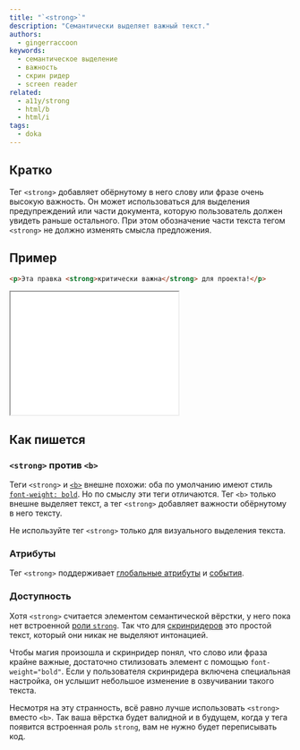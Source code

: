 ```yaml
---
title: "`<strong>`"
description: "Семантически выделяет важный текст."
authors:
  - gingerraccoon
keywords:
  - семантическое выделение
  - важность
  - скрин ридер
  - screen reader
related:
  - a11y/strong
  - html/b
  - html/i
tags:
  - doka
---
```


## Кратко

Тег `<strong>` добавляет обёрнутому в него слову или фразе очень высокую важность. Он может использоваться для выделения предупреждений или части документа, которую пользователь должен увидеть раньше остального. При этом обозначение части текста тегом `<strong>` не должно изменять смысла предложения.

## Пример

```html
<p>Эта правка <strong>критически важна</strong> для проекта!</p>
```

<iframe title="Как выглядит" src="demos/view/" height="220"></iframe>

## Как пишется
### `<strong>` против `<b>`

Теги `<strong>` и [`<b>`](/html/b/) внешне похожи: оба по умолчанию имеют стиль [`font-weight: bold`](/css/font-weight/). Но по смыслу эти теги отличаются. Тег `<b>` только внешне выделяет текст, а тег `<strong>` добавляет важности обёрнутому в него тексту.

Не используйте тег `<strong>` только для визуального выделения текста.

### Атрибуты

Тег `<strong>` поддерживает [глобальные атрибуты](/html/global-attrs/) и [события](/js/events/).

### Доступность

Хотя `<strong>` считается элементом семантической вёрстки, у него пока нет встроенной [роли `strong`](/a11y/role-strong/). Так что для [скринридеров](/a11y/screenreaders/) это простой текст, который они никак не выделяют интонацией.

Чтобы магия произошла и скринридер понял, что слово или фраза крайне важные, достаточно стилизовать элемент с помощью `font-weight="bold"`. Если у пользователя скринридера включена специальная настройка, он услышит небольшое изменение в озвучивании такого текста.

Несмотря на эту странность, всё равно лучше использовать `<strong>` вместо `<b>`. Так ваша вёрстка будет валидной и в будущем, когда у тега появится встроенная роль `strong`, вам не нужно будет переписывать код.
